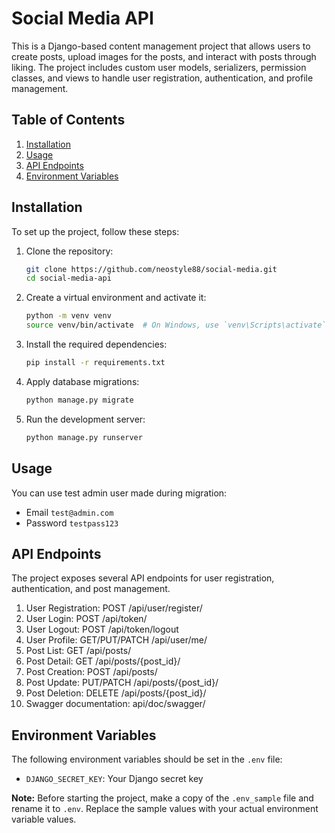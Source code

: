 # Social Media API

This is a Django-based content management project that allows users to create posts, upload images for the posts, and interact with posts through liking. The project includes custom user models, serializers, permission classes, and views to handle user registration, authentication, and profile management.

## Table of Contents
1. [Installation](#Installation)
2. [Usage](#usage)
3. [API Endpoints](#api-endpoints)
4. [Environment Variables](#environment-variables)

## Installation

To set up the project, follow these steps:

1. Clone the repository:

    ```bash
    git clone https://github.com/neostyle88/social-media.git
    cd social-media-api

2. Create a virtual environment and activate it:
    ```bash
    python -m venv venv
    source venv/bin/activate  # On Windows, use `venv\Scripts\activate`

3. Install the required dependencies:
    ```bash
    pip install -r requirements.txt

4. Apply database migrations:
    ```bash
    python manage.py migrate

5. Run the development server:
    ```bash
    python manage.py runserver

## Usage

You can use test admin user made during migration:

   - Email ```test@admin.com```
   - Password ```testpass123```

## API Endpoints
The project exposes several API endpoints for user registration, authentication, and post management.

1. User Registration: POST /api/user/register/
2. User Login: POST /api/token/
3. User Logout: POST /api/token/logout
4. User Profile: GET/PUT/PATCH /api/user/me/
5. Post List: GET /api/posts/
6. Post Detail: GET /api/posts/{post_id}/
7. Post Creation: POST /api/posts/
8. Post Update: PUT/PATCH /api/posts/{post_id}/
9. Post Deletion: DELETE /api/posts/{post_id}/
10. Swagger documentation: api/doc/swagger/

## Environment Variables

The following environment variables should be set in the `.env` file:

- `DJANGO_SECRET_KEY`: Your Django secret key

**Note:** Before starting the project, make a copy of the `.env_sample` file and rename it to `.env`. Replace the sample values with your actual environment variable values.